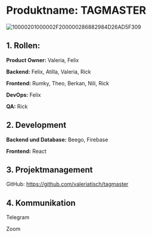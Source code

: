 # **Produktname: TAGMASTER**
![10000201000002F200000286882984D26AD5F309](https://user-images.githubusercontent.com/57265123/83730511-78ef6600-a649-11ea-82de-3ac233918202.png)

## 1. **Rollen:**

**Product Owner:** Valeria, Felix

**Backend:** Felix, Atilla, Valeria, Rick

**Frontend:** Rumky, Theo, Berkan, Nili, Rick

**DevOps:** Felix

**QA:** Rick

## 2. **Development**

**Backend und Database:** Beego, Firebase

**Frontend:** React

## 3. **Projektmanagement**

GitHub: https://github.com/valeriatisch/tagmaster

## 4. **Kommunikation**

Telegram

Zoom
